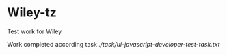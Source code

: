 # Wiley-tz
Test work for Wiley

Work completed according task ._/task/ui-javascript-developer-test-task.txt_